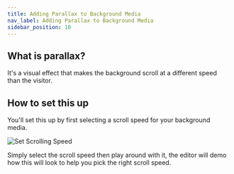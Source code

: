 ```yaml
---
title: Adding Parallax to Background Media
nav_label: Adding Parallax to Background Media
sidebar_position: 10
---
```


## What is parallax?

It's a visual effect that makes the background scroll at a different speed than the visitor.

## How to set this up

You'll set this up by first selecting a scroll speed for your background media.

![Set Scrolling Speed](/assets/studio/d33v4339jhl8k0.cloudfront.netdocsassets5e4848762c7d3a7e9ae7ce2dimages5ec2e8dc2c7d3a5ea54b569ffile-SCvt6tdzis.png)

Simply select the scroll speed then play around with it, the editor will demo how this will look to help you pick the
right scroll speed.

